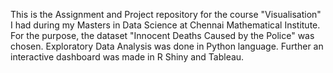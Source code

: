 This is the Assignment and Project repository for the course "Visualisation" I had during my Masters in Data Science at Chennai Mathematical Institute.
For the purpose, the dataset "Innocent Deaths Caused by the Police" was chosen. Exploratory Data Analysis was done in Python language. Further an interactive dashboard was made in R Shiny and Tableau. 

